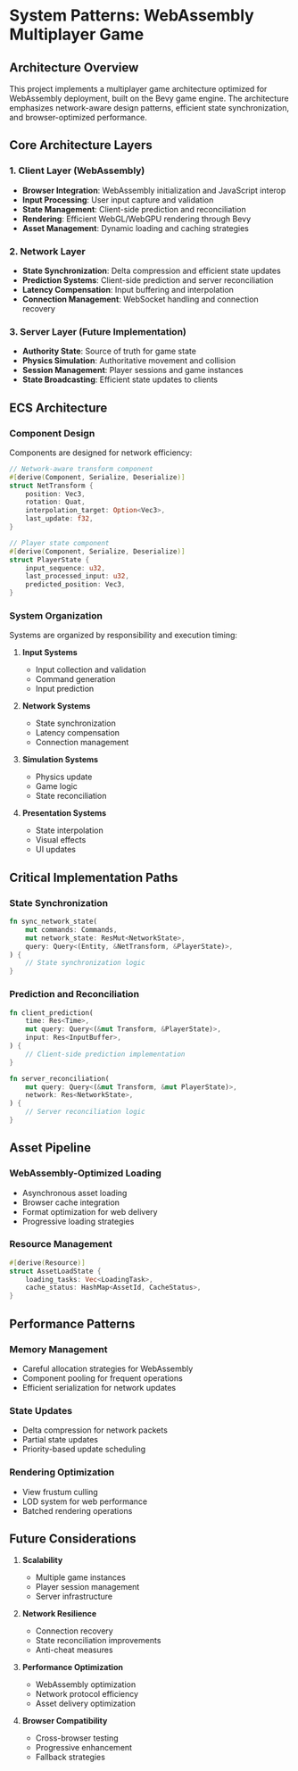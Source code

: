 # System Patterns: WebAssembly Multiplayer Game

## Architecture Overview
This project implements a multiplayer game architecture optimized for WebAssembly deployment, built on the Bevy game engine. The architecture emphasizes network-aware design patterns, efficient state synchronization, and browser-optimized performance.

## Core Architecture Layers

### 1. Client Layer (WebAssembly)
- **Browser Integration**: WebAssembly initialization and JavaScript interop
- **Input Processing**: User input capture and validation
- **State Management**: Client-side prediction and reconciliation
- **Rendering**: Efficient WebGL/WebGPU rendering through Bevy
- **Asset Management**: Dynamic loading and caching strategies

### 2. Network Layer
- **State Synchronization**: Delta compression and efficient state updates
- **Prediction Systems**: Client-side prediction and server reconciliation
- **Latency Compensation**: Input buffering and interpolation
- **Connection Management**: WebSocket handling and connection recovery

### 3. Server Layer (Future Implementation)
- **Authority State**: Source of truth for game state
- **Physics Simulation**: Authoritative movement and collision
- **Session Management**: Player sessions and game instances
- **State Broadcasting**: Efficient state updates to clients

## ECS Architecture

### Component Design
Components are designed for network efficiency:
```rust
// Network-aware transform component
#[derive(Component, Serialize, Deserialize)]
struct NetTransform {
    position: Vec3,
    rotation: Quat,
    interpolation_target: Option<Vec3>,
    last_update: f32,
}

// Player state component
#[derive(Component, Serialize, Deserialize)]
struct PlayerState {
    input_sequence: u32,
    last_processed_input: u32,
    predicted_position: Vec3,
}
```

### System Organization
Systems are organized by responsibility and execution timing:

1. **Input Systems**
   - Input collection and validation
   - Command generation
   - Input prediction

2. **Network Systems**
   - State synchronization
   - Latency compensation
   - Connection management

3. **Simulation Systems**
   - Physics update
   - Game logic
   - State reconciliation

4. **Presentation Systems**
   - State interpolation
   - Visual effects
   - UI updates

## Critical Implementation Paths

### State Synchronization
```rust
fn sync_network_state(
    mut commands: Commands,
    mut network_state: ResMut<NetworkState>,
    query: Query<(Entity, &NetTransform, &PlayerState)>,
) {
    // State synchronization logic
}
```

### Prediction and Reconciliation
```rust
fn client_prediction(
    time: Res<Time>,
    mut query: Query<(&mut Transform, &PlayerState)>,
    input: Res<InputBuffer>,
) {
    // Client-side prediction implementation
}

fn server_reconciliation(
    mut query: Query<(&mut Transform, &mut PlayerState)>,
    network: Res<NetworkState>,
) {
    // Server reconciliation logic
}
```

## Asset Pipeline

### WebAssembly-Optimized Loading
- Asynchronous asset loading
- Browser cache integration
- Format optimization for web delivery
- Progressive loading strategies

### Resource Management
```rust
#[derive(Resource)]
struct AssetLoadState {
    loading_tasks: Vec<LoadingTask>,
    cache_status: HashMap<AssetId, CacheStatus>,
}
```

## Performance Patterns

### Memory Management
- Careful allocation strategies for WebAssembly
- Component pooling for frequent operations
- Efficient serialization for network updates

### State Updates
- Delta compression for network packets
- Partial state updates
- Priority-based update scheduling

### Rendering Optimization
- View frustum culling
- LOD system for web performance
- Batched rendering operations

## Future Considerations

1. **Scalability**
   - Multiple game instances
   - Player session management
   - Server infrastructure

2. **Network Resilience**
   - Connection recovery
   - State reconciliation improvements
   - Anti-cheat measures

3. **Performance Optimization**
   - WebAssembly optimization
   - Network protocol efficiency
   - Asset delivery optimization

4. **Browser Compatibility**
   - Cross-browser testing
   - Progressive enhancement
   - Fallback strategies

